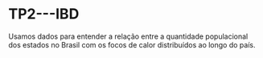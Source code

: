 # TP2---IBD
Usamos dados para entender a relação entre a quantidade populacional dos estados no Brasil com os focos de calor distribuídos ao longo do país.
